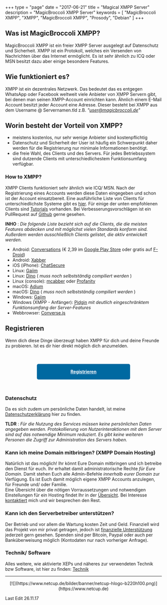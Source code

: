 +++
type = "page"
date = "2017-06-21"
title = "Magical XMPP Server"
description = "MagicBroccoli XMPP Server"
keywords = [ "MagicBroccoli XMPP", "XMPP", "MagicBroccoli XMPP", "Prosody", "Debian" ]
+++
## Was ist MagicBroccoli XMPP?
MagicBroccoli XMPP ist ein freier XMPP Server ausgelegt auf Datenschutz und Sicherheit. XMPP ist ein Protokoll, welches ein Versenden von Nachrichten über das Internet ermöglicht. Es ist sehr ähnlich zu ICQ oder MSN besitzt dazu aber einige besondere Features.

## Wie funktioniert es?
XMPP ist ein dezentrales Netzwerk. Das bedeutet das es entgegen WhatsApp oder Facebook weltweit viele Anbieter von XMPP Servern gibt, bei denen man seinen XMPP-Account einrichten kann. Ähnlich einem E-Mail Account besitzt jeder Account eine Adresse. Dieser besteht bei XMPP aus dem Username @ Servernamen.tld z.B. _"user@magicbroccoli.de"_

## Worin besteht der Vorteil von XMPP?
- meistens kostenlos, nur sehr wenige Anbieter sind kostenpflichtig
- Datenschutz und Sicherheit der User ist häufig ein Schwerpunkt daher werden für die Registrierung nur minimale Informationen benötigt.
- die freie Wahl, des Clients und des Servers. Für jedes Betriebssystem sind dutzende Clients mit unterschiedlichestem Funktionsumfang verfügbar.

### How to XMPP?
XMPP Clients funktioniert sehr ähnlich wie ICQ/ MSN. Nach der Registrierung eines Accounts werden diese Daten eingegeben und schon ist der Account einsatzbereit.
Eine ausführliche Liste von Clients für unterschiedlichste Systeme gibt es [hier](https://xmpp.org/software/clients.html). Für einige der unten empfohlenen Clients sind [Tutorials](/page/tutorial/) vorhanden. Bei Verbesserungsvorschlägen ist ein PullRequest auf [Github](https://github.com/mightyBroccoli/hugo-magicbroccoli.de) gerne gesehen.

**INHO** : _Die folgende Liste bezieht sich auf die Clients, die die meisten Features abdecken und mit möglichst vielen Standards konform sind. Außerdem werden ausschließlich Clients gelistet, die aktiv entwickelt werden._

- Android: [Conversations](https://conversations.im/) (€ 2,39 im [Google Play Store](https://play.google.com/store/apps/details?id=eu.siacs.conversations) oder gratis auf [F-Droid](https://f-droid.org/repository/browse%20/?fdid=eu.siacs.conversations))
- Android: [Xabber](https://play.google.com/store/apps/details?id=com.xabber.android)
- iOS (iPhone): [ChatSecure](https://itunes.apple.com/de/app/chatsecure-Impressumverschl%C3%BCsselter-nachrichtendienst/id464200063?mt=8)
- Linux: [Gajim](https://gajim.org/?lang=de)
- Linux: [Dino](https://github.com/dino/dino/wiki/Distribution-Packages) ( _muss noch selbstständig compiliert werden_ )
- Linux (console): [mcabber](https://mcabber.com/) oder [Profanity](http://www.profanity.im/)
- macOS: [Adium](https://adium.im/)
- macOS: [Dino](https://github.com/dino/dino/wiki/Distribution-Packages) ( _muss noch selbstständig compiliert werden_ )
- Windows: [Gajim](https://gajim.org/?lang=de)
- Windows (XMPP - Anfänger): [Pidgin](https://pidgin.im/) *mit deutlich eingeschränktem Funktionsumfang der Server-Features*
- Webbrowser: [Converse.js](https://conversejs.org/)

## Registrieren
Wenn dich diese Dinge überzeugt haben XMPP für dich und deine Freunde zu probieren. Ist es dir hier direkt möglich dich anzumelden.
<center><a style="display: block; margin-top: 50px; margin-left: auto; margin-right: auto; margin-bottom: 50px; height: 50px; width: 300px; background-color: #0069a1; color: white; border-radius: 5px; line-height: 50px; text-align: center; font-weight: bold;" href="/register/">Registrieren</a></center>

### Datenschutz
Da es sich zudem um persönliche Daten handelt, ist meine [Datenschutzerklärung](/datenschutz/) hier zu finden.<br>

**TLDR** : _Für die Nutzung des Services müssen keine persönlichen Daten angegeben werden. Protokollierung von Nutzerinteraktionen mit dem Server sind auf das notwendige Minimum reduziert. Es gibt keine weiteren Personen die Zugriff zur Administration des Servers haben._

### Kann ich meine Domain mitbringen? (XMPP Domain Hosting)
Natürlich ist das möglich! Ihr könnt Eure Domain mitbringen und ich betreibe den Dienst für euch. Ihr erhaltet damit administratorische Rechte *für Eure Domain*. Damit stehen Euch alle Admin-Befehle *innerhalb eurer Domain* zur Verfügung. Es ist Euch damit möglich eigene XMPP Accounts anzulegen, für Freunde und/ oder Familie.<br>
Eine Übersicht über die nötigen Vorraussetzungen und notwendigen Einstellungen für ein Hosting findet Ihr in der [Übersicht](/xmpp-hosting/). Bei Interesse [kontaktiert](/contact/) mich und wir besprechen den Rest.

### Kann ich den Serverbetreiber unterstützen?
Der Betrieb und vor allem die Wartung kosten Zeit und Geld. Finanziell wird das Projekt von mir privat getragen, jedoch ist [finanzielle Unterstützung](/donate/) jederzeit gern gesehen. Spenden sind per Bitcoin, Paypal oder auch per Banküberweisung möglich (Kontodaten nur nach vorheriger Anfrage).

### Technik/ Software
Alles weitere, wie aktivierte XEPs und näheres zur verwendeten Technik bzw Software, ist hier zu finden: [Technik](/page/technik/)

- - -

<center>[![](https://www.netcup.de/bilder/banner/netcup-hlogo-b220h100.png)](https://www.netcup.de)</center>

Last Edit 26.11.17
